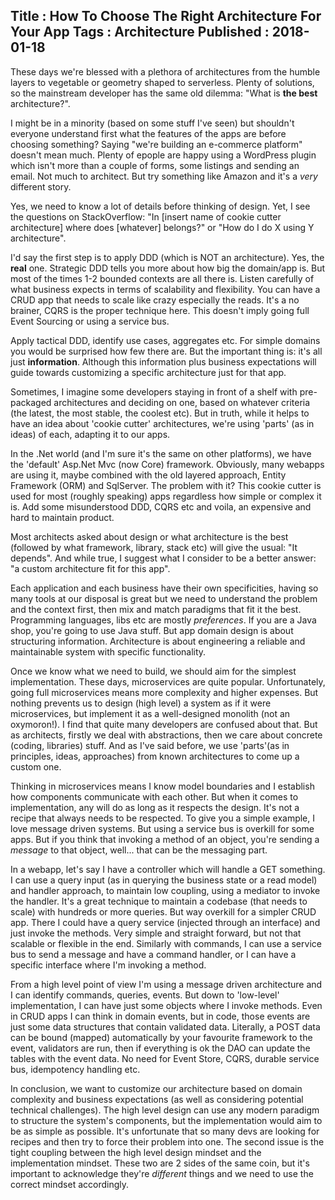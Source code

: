 Title : How To Choose The Right Architecture For Your App
Tags : Architecture
Published : 2018-01-18
---

These days we're blessed with a plethora of architectures from the humble layers to vegetable or geometry shaped to serverless. Plenty of solutions, so the mainstream developer has the same old dilemma: "What is **the best** architecture?".

I might be in a minority (based on some stuff I've seen) but shouldn't everyone understand first what the features of the apps are before choosing something? Saying "we're building an e-commerce platform" doesn't mean much. Plenty of epople are happy using a WordPress plugin which isn't more than a couple of forms, some listings and sending an email. Not much to architect. But try something like Amazon and it's a _very_ different story.

Yes, we need to know a lot of details before thinking of design. Yet, I see the questions on StackOverflow: "In [insert name of cookie cutter architecture] where does [whatever] belongs?" or "How do I do X using Y architecture".

I'd say the first step is to apply DDD (which is NOT an architecture). Yes, the **real** one. Strategic DDD tells you more about how big the domain/app is. But most of the times 1-2 bounded contexts are all there is. Listen carefully of what business expects in terms of scalability and flexibility. You can have a CRUD app that needs to scale like crazy especially the reads. It's a no brainer, CQRS is the proper technique here. This doesn't imply going full Event Sourcing or using a service bus.

Apply tactical DDD, identify use cases, aggregates etc. For simple domains you would be surprised how few there are. But the important thing is: it's all just **information**. Although this information plus business expectations will guide towards customizing a specific architecture just for that app.

Sometimes, I imagine some developers staying in front of a shelf with pre-packaged architectures and deciding on one, based on whatever criteria (the latest, the most stable, the coolest etc). But in truth, while it helps to have an idea about 'cookie cutter' architectures, we're using 'parts' (as in ideas) of each, adapting it to our apps.

In the .Net world (and I'm sure it's the same on other platforms), we have the 'default' Asp.Net Mvc (now Core) framework. Obviously, many webapps are using it, maybe combined with the old layered approach, Entity Framework (ORM) and SqlServer. The problem with it? This cookie cutter is used for most (roughly speaking) apps regardless how simple or complex it is. Add some misunderstood DDD, CQRS etc and voila, an expensive and hard to maintain product.

Most architects asked about design or what architecture is the best (followed by what framework, library, stack etc) will give the usual: "It depends". And while true, I suggest what I consider to be a better answer: "a custom architecture fit for this app".

Each application and each business have their own specificities, having so many tools at our disposal is great but we need to understand the problem and the context first, then mix and match paradigms that fit it the best. Programming languages, libs etc are mostly _preferences_. If you are a Java shop, you're going to use Java stuff. But app domain design is about structuring information. Architecture is about engineering a reliable and maintainable system with specific functionality.

Once we know what we need to build, we should aim for the simplest implementation. These days, microservices are quite popular. Unfortunately, going full microservices means more complexity and higher expenses. But nothing prevents us to design (high level) a system as if it were microservices, but implement it as a well-designed monolith (not an oxymoron!). I find that quite many developers are confused about that. But as architects, firstly we deal with abstractions, then we care about concrete (coding, libraries) stuff. And as I've said before, we use 'parts'(as in principles, ideas, approaches) from known architectures to come up a custom one.

Thinking in microservices means I know model boundaries and I establish how components communicate with each other. But when it comes to implementation, any will do as long as it respects the design. It's not a recipe that always needs to be respected. To give you a simple example, I love message driven systems. But using a service bus is overkill for some apps. But if you think that invoking a method of an object, you're sending a _message_ to that object, well... that can be the messaging part.

In a webapp, let's say I have a controller which will handle a GET something. I can use a query input (as in querying the business state or a read model) and handler approach, to maintain low coupling, using a mediator to invoke the handler. It's a great technique to maintain a codebase (that needs to scale) with hundreds or more queries. But way overkill for a simpler CRUD app. There I could have a query service (injected through an interface) and just invoke the methods. Very simple and straight forward, but not that scalable or flexible in the end. Similarly with commands, I can use a service bus to send a message and have a command handler, or I can have a specific interface where I'm invoking a method.

From a high level point of view I'm using a message driven architecture and I can identify commands, queries, events. But down to 'low-level' implementation, I can have just some objects where I invoke methods. Even in CRUD apps I can think in domain events, but in code, those events are just some data structures that contain validated data. Literally, a POST data can be bound (mapped) automatically by your favourite framework to the event, validators are run, then if everything is ok the DAO can update the tables with the event data. No need for Event Store, CQRS, durable service bus, idempotency handling etc.

In conclusion, we want to customize our architecture based on domain complexity and business expectations (as well as considering potential technical challenges). The high level design can use any modern paradigm to structure the system's components, but the implementation would aim to be as simple as possible. It's unfortunate that so many devs are looking for recipes and then try to force their problem into one. The second issue is the tight coupling between the high level design mindset and the implementation mindset. These two are 2 sides of the same coin, but it's important to acknowledge they're _different_ things and we need to use the correct mindset accordingly.